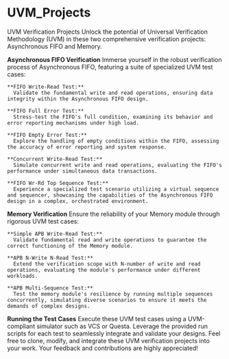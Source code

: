 # UVM_Projects
UVM Verification Projects
Unlock the potential of Universal Verification Methodology (UVM) in these two comprehensive verification projects: Asynchronous FIFO and Memory.

****Asynchronous FIFO Verification****
  Immerse yourself in the robust verification process of Asynchronous FIFO, featuring a suite of specialized UVM test cases:

    **FIFO Write-Read Test:**
      Validate the fundamental write and read operations, ensuring data integrity within the Asynchronous FIFO design.

    **FIFO Full Error Test:**
      Stress-test the FIFO's full condition, examining its behavior and error reporting mechanisms under high load.

    **FIFO Empty Error Test:**
      Explore the handling of empty conditions within the FIFO, assessing the accuracy of error reporting and system response.

    **Concurrent Write-Read Test:**
      Simulate concurrent write and read operations, evaluating the FIFO's performance under simultaneous data transactions.

    **FIFO Wr-Rd Top Sequence Test:**
      Experience a specialized test scenario utilizing a virtual sequence and sequencer, showcasing the capabilities of the Asynchronous FIFO design in a complex, orchestrated environment.

****Memory Verification****
Ensure the reliability of your Memory module through rigorous UVM test cases:

    **Simple APB Write-Read Test:**
      Validate fundamental read and write operations to guarantee the correct functioning of the Memory module.

    **APB N-Write N-Read Test:**
      Extend the verification scope with N-number of write and read operations, evaluating the module's performance under different workloads.

    **APB Multi-Sequence Test:**
      Test the memory module's resilience by running multiple sequences concurrently, simulating diverse scenarios to ensure it meets the demands of complex designs.

**Running the Test Cases**
      Execute these UVM test cases using a UVM-compliant simulator such as VCS or Questa. Leverage the provided run scripts for each test to seamlessly integrate and validate your designs.
Feel free to clone, modify, and integrate these UVM verification projects into your work. Your feedback and contributions are highly appreciated!
